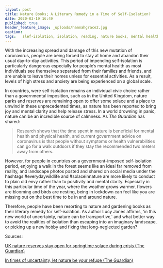 ```yaml
---
layout: post
title: Nature Books; A Literary Remedy in a Time of Self-Isolation?
date: 2020-03-19 16:49
published: true
header_feature_image: _uploads/hannahgrace2.jpg
caption:
tags:   slef-isolation, isolation, reading, nature books, mental health, natural reserves, coronavirus # use [tag1,tag2]
---
```


With the increasing spread and damage of this new mutation of coronavirus, people are being forced to stay at home and abandon their usual day-to-day activities. This period of impending self-isolation is particularly dangerous especially for people’s mental health as most individuals see themselves separated from their families and friends, and are unable to leave their homes unless for essential activities. As a result, levels of high stress and anxiety are being experienced on a global scale.

In countries, were self-isolation remains an individual civic choice rather than a governmental imposition, such as in the United Kingdom, nature parks and reserves are remaining open to offer some solace and a place to unwind in these unprecedented times, as nature has been reported to bring joy and mental clarity and help release stress. In a world drowning in panic, nature can be an incredible source of calmness. As _The Guardian_ has shared:

 > Research shows that the time spent in nature is beneficial for mental health and physical health, and current government advice on coronavirus is that people without symptoms or health vulnerabilities can go for a walk outdoors if they stay the recommended two meters away from others.

However, for people in countries on a government-imposed self-isolation period, enjoying a walk in the forest seems like an ideal far removed from reality, and landscape photos posted and shared on social media under the hashtags #everydaywildlife and #solaceinnature are more likely to conduct to plain old envy rather than to positivity and mental clarity. Especially in this particular time of the year, where the weather grows warmer, flowers are blooming and birds are nesting, being in lockdown can feel like you are missing out on the best time to be in and around nature.

Therefore, people have been resorting to nature and gardening books as their literary remedy for self-isolation. As author Lucy Jones affirms, ‘in this new world of uncertainty, nature can be transportive,’ and what better way to avoid the realities of isolation than escaping into an imaginary landscape, or picking up a new hobby and fixing that long-neglected garden?

Sources:

[UK nature reserves stay open for springtime solace during crisis (The Guardian)](https://www.theguardian.com/environment/2020/mar/19/uk-nature-reserves-stay-open-for-springtime-solace-during-crisis)

[In times of uncertainty, let nature be your refuge (The Guardian)](https://www.theguardian.com/commentisfree/2020/mar/20/coronavirus-anxiety-nature)
